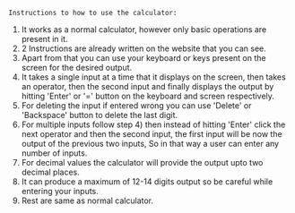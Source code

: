     Instructions to how to use the calculator:
    
1)  It works as a normal calculator, however only basic operations are present in it.
2)  2 Instructions are already written on the website that you can see.
3)  Apart from that you can use your keyboard or keys present on the screen for the desired output.
4)  It takes a single input at a time that it displays on the screen, then takes an operator, then the second input and finally displays the output by hitting 'Enter' or '=' button on      the keyboard and screen respectively.
5)  For deleting the input if entered wrong you can use 'Delete' or 'Backspace' button to delete the last digit.
6)  For multiple inputs follow step 4) then instead of hitting 'Enter' click the next operator and then the second input, the first input will be now the output of the previous two         inputs, So in that way a user can enter any number of inputs.
7)  For decimal values the calculator will provide the output upto two decimal places.
8)  It can produce a maximum of 12-14 digits output so be careful while entering your inputs.
9)  Rest are same as normal calculator.
